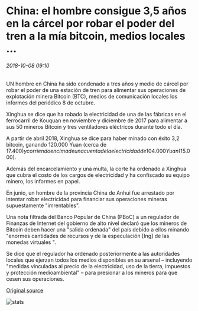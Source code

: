 # China: el hombre consigue 3,5 años en la cárcel por robar el poder del tren a la mía bitcoin, medios locales ...

###### 2018-10-08 09:10

UN hombre en China ha sido condenado a tres años y medio de cárcel por robar el poder de una estación de tren para alimentar sus operaciones de explotación minera Bitcoin (BTC), medios de comunicación locales los informes del periódico 8 de octubre.

Xinghua se dice que ha robado la electricidad de una de las fábricas en el ferrocarril de Kouquan en noviembre y diciembre de 2017 para alimentar a sus 50 mineros Bitcoin y tres ventiladores eléctricos durante todo el día.

A partir de abril 2018, Xinghua se dice para haber minado con éxito 3,2 bitcoin, ganando 120.000 Yuan (cerca de $17.400) y corriendo encima de una cuenta de la electricidad de 104.000 Yuan ($15.000).

Además del encarcelamiento y una multa, la corte ha ordenado a Xinghua que cubra el costo de los cargos de electricidad y ha confiscado su equipo minero, los informes en papel.

En junio, un hombre de la provincia China de Anhui fue arrestado por intentar robar electricidad para financiar sus operaciones mineras supuestamente "imrentables".

Una nota filtrada del Banco Popular de China (PBoC) a un regulador de Finanzas de Internet del gobierno de alto nivel declaró que los mineros de Bitcoin deben hacer una "salida ordenada" del país debido a ellos minando "enormes cantidades de recursos y de la especulación [Ing] de las monedas virtuales ".

Se dice que el regulador ha ordenado posteriormente a las autoridades locales que ejerzan todos los medios disponibles en su arsenal – incluyendo "medidas vinculadas al precio de la electricidad, uso de la tierra, impuestos y protección medioambiental" – para presionar a los mineros para que cesen sus operaciones.

[Original source](https://cointelegraph.com/news/china-man-gets-35-years-in-jail-for-stealing-train-power-to-mine-bitcoin-local-media)

![stats](https://c.statcounter.com/11760860/0/a89fa40b/1/ "stats")